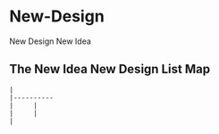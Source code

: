 # New-Design
New Design New Idea

The New Idea New Design List Map
----------
    |
    |----------
    |     |   
    |     |
    |
    
